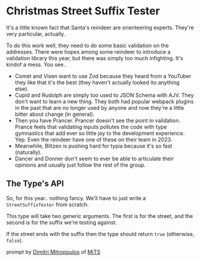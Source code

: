 # Christmas Street Suffix Tester

It's a little known fact that Santa's reindeer are orienteering experts. They're very particular, actually.

To do this work well, they need to do some basic validation on the addresses. There were hopes among some reindeer to introduce a validation library this year, but there was simply too much infighting. It's kindof a mess. You see..

- Comet and Vixen want to use Zod because they heard from a YouTuber they like that it's the best (they haven't actually looked ito anything else).
- Cupid and Rudolph are simply too used to JSON Schema with AJV. They don't want to learn a new thing. They both had popular webpack plugins in the past that are no longer used by anyone and now they're a little bitter about change (in general).
- Then you have Prancer. Prancer doesn't see the point in validation. Prance feels that validating inputs pollutes the code with type gymnastics that add ever so little joy to the development experience. Yep. Even the reindeer have one of these on their team in 2023.
- Meanwhile, Blitzen is pushing hard for typia because it's so fast (naturally).
- Dancer and Donner don't seem to ever be able to articulate their opinions and usually just follow the rest of the group.

## The Type's API

So, for this year.. nothing fancy. We'll have to just write a `StreetSuffixTester` from scratch.

This type will take two generic arguments. The first is for the street, and the second is for the suffix we're testing against.

If the street ends with the suffix then the type should return `true` (otherwise, `false`).

prompt by [Dimitri Mitropoulos](https://github.com/dimitropoulos) of [MiTS](https://www.youtube.com/@MichiganTypeScript)

